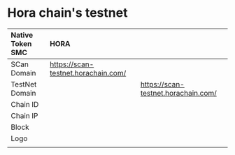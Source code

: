 # Hora chain's testnet

| Native Token SMC | HORA |  |
| :--- | :--- | :--- |
| SCan Domain | https://scan-testnet.horachain.com/ |  |
| TestNet Domain |  | https://scan-testnet.horachain.com/ |
| Chain ID  |  |  |
| Chain IP |  |  |
| Block |  |  |
| Logo |  |  |
|  |  |  |

